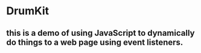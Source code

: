 # DrumKit
## this is a demo of using JavaScript to dynamically do things to a web page using event listeners.